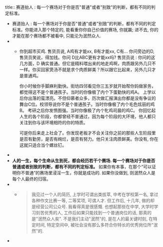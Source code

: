 title:: 赛道抬人 : 每一个赛场对于你是否"普通"或者"别致"的判断，都有不同的判定标准。

- 赛道抬人 : 每一个赛场对于你是否"普通"或者"别致"的判断，都有不同的判定标准。你能进入那个特定的, 能看重你你自己价值的赛场, 你就赢; 进不去, 你的才能在那个赛场都不被看中, 只能沦为泯然众人.
-
	- 你到超市买鸡. 售货员说, A鸡有才能xx,  B有才能xx, C有...  你问旁边的D, 售货员笑说，得加钱。你问 D比ABC更有才能xx吗? 售货员说 : 你问的这几方面，D 确实普通。但它是精料喂出来的地走鸡啊，肉质跟另外几只不一样。你买回家煲汤不就是求个肉质鲜美？所以跟它比起来，另外几只才是普通鸡。
	  
	  你小时候你手脚麻利勤快。街坊四邻看见你三五岁就开始帮你妈做家务，都觉得这不是个普通孩子。当时的你像极了内个下蛋勤快的鸡A。
	  上学以后你出落的蛮漂亮。不但仰慕者众多，历次做汇报演出你都是没有争议的舞台C位。校领导说你不是个普通孩子。当时你像极了内个毛色炫丽的鸡B。 
	  考研之后你发愤图强。当时你像极了内个牝鸡司晨的鸡C。
	  你回忆起人生的各个阶段，你都曾经不普通过，因为每个阶段的大环境，他人都只关注到你与该环境相符的你的特质。
	  
	  可是你后来走上社会了。你发现老板才不会关注你之前的那些人生阶段里是否有勤劳，是否有绚烂，是否有努力。他只关注肉质鲜美。你没有, 你在这就只适合当个螺丝钉。
-
- **人的一生，每个生命从生到死，都会经历若干个赛场. 每一个赛场对于你是否普通或者别致的判断，都有不同的判定标准。**
  如果你有本事，在那个“可以证明你不普通”的赛场里浸淫一生，你就是成功的. 如果你没做到, 则泯然众人是每个人最终的归宿。
-
	- > 我见过一个人的简历, 上学时可谓出类拔萃, 中考在学校第一名, 拿过各种作文比赛一等, 二等奖项, 可谓人才. 但工作后, 十几年, 做的却是经营公司公众号. 我看得真是很感慨.
	  也想起那些在中学, 大学时学习刻苦优秀的人, 工作后如果只能找到一个普通岗位的话, 那真的是"泯然众人矣". 不是我们主动"泯然"的, 是在人的最关键时刻, 在特定时间, 特定空间中, 被社会没有那么多符合你特长的优秀岗位所"泯然"的.
-